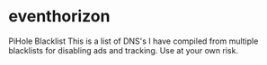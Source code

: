 # eventhorizon
PiHole Blacklist
This is a list of DNS's I have compiled from multiple blacklists for disabling ads and tracking. 
Use at your own risk.
